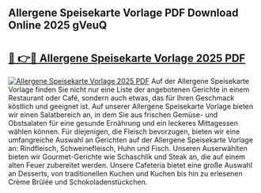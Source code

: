 ## Allergene Speisekarte Vorlage PDF Download Online 2025 gVeuQ

# <h2><a href="http://gc9nys.nevu.top/?p=Allergene+Speisekarte+Vorlage">🔗 👉🔴 Allergene Speisekarte Vorlage 2025 PDF</a></h2>

[![Allergene Speisekarte Vorlage 2025 PDF](https://i.imgur.com/dBaPXMq.png)](http://gc9nys.nevu.top/?p=Allergene+Speisekarte+Vorlage)
Auf der Allergene Speisekarte Vorlage finden Sie nicht nur eine Liste der angebotenen Gerichte in einem Restaurant oder Café, sondern auch etwas, das für Ihren Geschmack köstlich und geeignet ist. Auf unserer Allergene Speisekarte Vorlage bieten wir einen Salatbereich an, in dem Sie aus frischen Gemüse- und Obstsalaten für eine gesunde Ernährung und ein leckeres Mittagessen wählen können. Für diejenigen, die Fleisch bevorzugen, bieten wir eine umfangreiche Auswahl an Gerichten auf der Allergene Speisekarte Vorlage an: Rindfleisch, Schweinefleisch, Huhn und Fisch. Unseren Auserwählten bieten wir Gourmet-Gerichte wie Schaschlik und Steak an, die auf einem alten Feuer zubereitet werden. Unsere Cafeteria bietet eine große Auswahl an Desserts, von traditionellen Kuchen und Kuchen bis hin zu erlesenen Crème Brûlée und Schokoladenstückchen.
